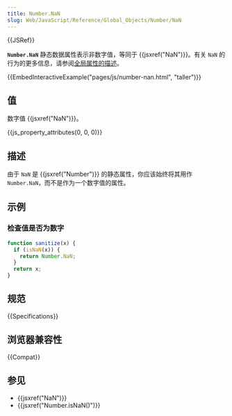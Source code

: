 ```yaml
---
title: Number.NaN
slug: Web/JavaScript/Reference/Global_Objects/Number/NaN
---
```


{{JSRef}}

**`Number.NaN`** 静态数据属性表示非数字值，等同于 {{jsxref("NaN")}}。有关 `NaN` 的行为的更多信息，请参阅[全局属性的描述](/zh-CN/docs/Web/JavaScript/Reference/Global_Objects/NaN)。

{{EmbedInteractiveExample("pages/js/number-nan.html", "taller")}}

## 值

数字值 {{jsxref("NaN")}}。

{{js_property_attributes(0, 0, 0)}}

## 描述

由于 `NaN` 是 {{jsxref("Number")}} 的静态属性，你应该始终将其用作 `Number.NaN`，而不是作为一个数字值的属性。

## 示例

### 检查值是否为数字

```js
function sanitize(x) {
  if (isNaN(x)) {
    return Number.NaN;
  }
  return x;
}
```

## 规范

{{Specifications}}

## 浏览器兼容性

{{Compat}}

## 参见

- {{jsxref("NaN")}}
- {{jsxref("Number.isNaN()")}}
